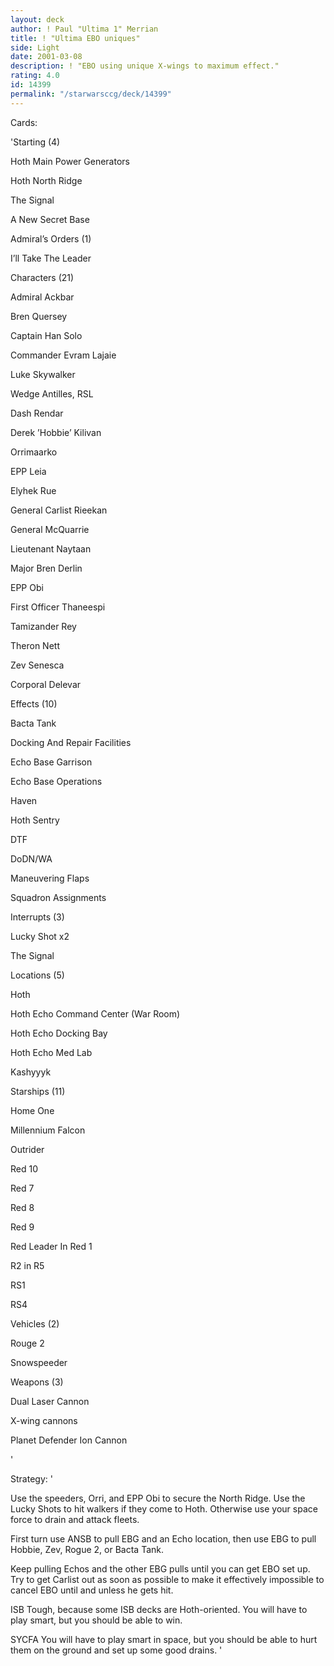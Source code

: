 ```yaml
---
layout: deck
author: ! Paul "Ultima 1" Merrian
title: ! "Ultima EBO uniques"
side: Light
date: 2001-03-08
description: ! "EBO using unique X-wings to maximum effect."
rating: 4.0
id: 14399
permalink: "/starwarsccg/deck/14399"
---
```

Cards: 

'Starting (4) 

Hoth Main Power Generators 

Hoth North Ridge 

The Signal 

A New Secret Base 


Admiral&#8217;s Orders (1) 

I&#8217;ll Take The Leader 


Characters (21) 

Admiral Ackbar 

Bren Quersey 

Captain Han Solo 

Commander Evram Lajaie 

Luke Skywalker 

Wedge Antilles, RSL

Dash Rendar 

Derek &#8217;Hobbie&#8217; Kilivan 

Orrimaarko 

EPP Leia 

Elyhek Rue 

General Carlist Rieekan 

General McQuarrie 

Lieutenant Naytaan 

Major Bren Derlin 

EPP Obi 

First Officer Thaneespi 

Tamizander Rey 

Theron Nett 

Zev Senesca 

Corporal Delevar 


Effects (10) 

Bacta Tank 

Docking And Repair Facilities 

Echo Base Garrison 

Echo Base Operations 

Haven 

Hoth Sentry 

DTF

DoDN/WA

Maneuvering Flaps

Squadron Assignments 


Interrupts (3) 

Lucky Shot x2 

The Signal 


Locations (5) 

Hoth 

Hoth Echo Command Center (War Room) 

Hoth Echo Docking Bay 

Hoth Echo Med Lab 

Kashyyyk 


Starships (11) 

Home One 

Millennium Falcon 

Outrider 

Red 10 

Red 7 

Red 8 

Red 9 

Red Leader In Red 1 

R2 in R5

RS1

RS4


Vehicles (2)

Rouge 2

Snowspeeder


Weapons (3) 

Dual Laser Cannon 

X-wing cannons 

Planet Defender Ion Cannon 


'

Strategy: '

Use the speeders, Orri, and EPP Obi to secure the North Ridge. Use the Lucky Shots to hit walkers if they come to Hoth. Otherwise use your space force to drain and attack fleets. 


First turn use ANSB to pull EBG and an Echo location, then use EBG to pull Hobbie, Zev, Rogue 2, or Bacta Tank.


Keep pulling Echos and the other EBG pulls until you can get EBO set up. Try to get Carlist out as soon as possible to make it effectively impossible to cancel EBO until and unless he gets hit. 


ISB Tough, because some ISB decks are Hoth-oriented. You will have to play smart, but you should be able to win. 


SYCFA You will have to play smart in space, but you should be able to hurt them on the ground and set up some good drains.  '

